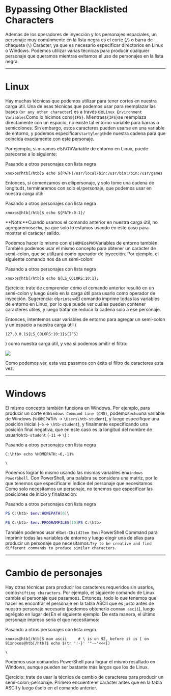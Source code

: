 # Bypassing Other Blacklisted Characters

Además de los operadores de inyección y los personajes espaciales, un personaje muy comúnmente en la lista negra es el corte (`/`) o barra de chaqueta (`\`) Carácter, ya que es necesario especificar directorios en Linux o Windows. Podemos utilizar varias técnicas para producir cualquier personaje que queramos mientras evitamos el uso de personajes en la lista negra.

---

# **Linux**

Hay muchas técnicas que podemos utilizar para tener cortes en nuestra carga útil. Una de esas técnicas que podemos usar para reemplazar las bases (`or any other character`) es a través de`Linux Environment Variables`Como lo hicimos con`${IFS}`. Mientras`${IFS}`se reemplaza directamente con un espacio, no existe tal entorno variable para barras o semicolones. Sin embargo, estos caracteres pueden usarse en una variable de entorno, y podemos especificar`start`y`length`de nuestra cadena para que coincida exactamente con este personaje.

Por ejemplo, si miramos el`$PATH`Variable de entorno en Linux, puede parecerse a lo siguiente:

Pasando a otros personajes con lista negra

```
xnoxos@htb[/htb]$ echo ${PATH}/usr/local/bin:/usr/bin:/bin:/usr/games

```

Entonces, si comenzamos en el`0`personaje, y solo tome una cadena de longitud`1`, terminaremos con solo el`/`personaje, que podemos usar en nuestra carga útil:

Pasando a otros personajes con lista negra

```
xnoxos@htb[/htb]$ echo ${PATH:0:1}/

```

**Nota:**Cuando usamos el comando anterior en nuestra carga útil, no agregaremos`echo`, ya que solo lo estamos usando en este caso para mostrar el carácter salido.

Podemos hacer lo mismo con el`$HOME`o`$PWD`Variables de entorno también. También podemos usar el mismo concepto para obtener un carácter de semi-colon, que se utilizará como operador de inyección. Por ejemplo, el siguiente comando nos da un semi-colon:

Pasando a otros personajes con lista negra

```
xnoxos@htb[/htb]$ echo ${LS_COLORS:10:1};

```

Ejercicio: trate de comprender cómo el comando anterior resultó en un semi-colon y luego úselo en la carga útil para usarlo como operador de inyección. Sugerencia: el`printenv`El comando imprime todas las variables de entorno en Linux, por lo que puede ver cuáles pueden contener caracteres útiles, y luego tratar de reducir la cadena solo a ese personaje.

Entonces, intentemos usar variables de entorno para agregar un semi-colon y un espacio a nuestra carga útil (

```
127.0.0.1${LS_COLORS:10:1}${IFS}
```

) como nuestra carga útil, y vea si podemos omitir el filtro:

![](https://academy.hackthebox.com/storage/modules/109/cmdinj_filters_spaces_5.jpg)

Como podemos ver, esta vez pasamos con éxito el filtro de caracteres esta vez.

---

# **Windows**

El mismo concepto también funciona en Windows. Por ejemplo, para producir un corte en`Windows Command Line (CMD)`, podemos`echo`una variable de Windows (`%HOMEPATH%` -> `\Users\htb-student`), y luego especifique una posición inicial (`~6` -> `\htb-student`), y finalmente especificando una posición final negativa, que en este caso es la longitud del nombre de usuario`htb-student` (`-11` -> `\`) :

Pasando a otros personajes con lista negra

```
C:\htb> echo %HOMEPATH:~6,-11%

\

```

Podemos lograr lo mismo usando las mismas variables en`Windows PowerShell`. Con PowerShell, una palabra se considera una matriz, por lo que tenemos que especificar el índice del personaje que necesitamos. Como solo necesitamos un personaje, no tenemos que especificar las posiciones de inicio y finalización:

Pasando a otros personajes con lista negra

```powershell
PS C:\htb> $env:HOMEPATH[0]\

PS C:\htb> $env:PROGRAMFILES[10]PS C:\htb>

```

También podemos usar el`Get-ChildItem Env:`PowerShell Command para imprimir todas las variables de entorno y luego elegir una de ellas para producir un personaje que necesitamos.`Try to be creative and find different commands to produce similar characters.`

---

# **Cambio de personajes**

Hay otras técnicas para producir los caracteres requeridos sin usarlos, como`shifting characters`. Por ejemplo, el siguiente comando de Linux cambia el personaje que pasamos`1`. Entonces, todo lo que tenemos que hacer es encontrar el personaje en la tabla ASCII que es justo antes de nuestro personaje necesario (podemos obtenerlo con`man ascii`), luego agrégalo en lugar de`[`En el siguiente ejemplo. De esta manera, el último personaje impreso sería el que necesitamos:

Pasando a otros personajes con lista negra

```
xnoxos@htb[/htb]$ man ascii     # \ is on 92, before it is [ on 91xnoxos@htb[/htb]$ echo $(tr '!-}' '"-~'<<<[)

\

```

Podemos usar comandos PowerShell para lograr el mismo resultado en Windows, aunque pueden ser bastante más largos que los de Linux.

Ejercicio: trate de usar la técnica de cambio de caracteres para producir un semi-colon`;`personaje. Primero encuentre el carácter antes que en la tabla ASCII y luego úselo en el comando anterior.